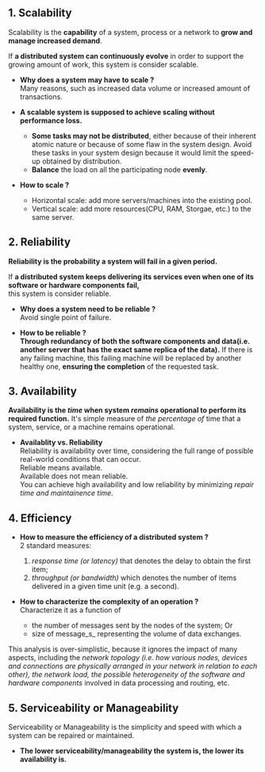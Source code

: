 ## 1. Scalability
Scalability is the **capability** of a system, process or a network to **grow and manage increased demand**.  

If **a distributed system can continuously evolve** in order to support the growing amount of work,
this system is consider scalable.

- **Why does a system may have to scale ?**  
Many reasons, such as increased data volume or increased amount of transactions.

- **A scalable system is supposed to achieve scaling without performance loss.**  
  - **Some tasks may not be distributed**, either because of their inherent atomic nature or because of some flaw in the system design.
    Avoid these tasks in your system design because it would limit the speed-up obtained by distribution.
  - **Balance** the load on all the participating node **evenly**.

- **How to scale ?**
  - Horizontal scale: add more servers/machines into the existing pool.
  - Vertical scale: add more resources(CPU, RAM, Storgae, etc.) to the same server.

## 2. Reliability
**Reliability is the probability a system will fail in a given period.**

If **a distributed system keeps delivering its services even when one of its software or hardware components fail,**  
this system is consider reliable.

- **Why does a system need to be reliable ?**  
Avoid single point of failure.

- **How to be reliable ?**  
**Through redundancy of both the software components and data(i.e. another server that has the exact same replica of the data).** If there is any failing machine, this failing machine will be replaced by another healthy one, **ensuring the completion** of the requested task.

## 3. Availability
**Availability is the _time_ when system _remains_ operational to perform its required function.** It's simple measure of _the percentage of_ time that a system, service, or a machine remains operational.

- **Availablity vs. Reliability**  
Reliability is availability over time, considering the full range of possible real-world conditions that can occur.  
Reliable means available.  
Available does not mean reliable.  
You can achieve high availability and low reliability by minimizing _repair time and maintainence time_.

## 4. Efficiency
- **How to measure the efficiency of a distributed system ?**  
2 standard measures:
  1. _response time (or latency)_ that denotes the delay to obtain the first item;
  2. _throughput (or bandwidth)_ which denotes the number of items delivered in a given time unit (e.g. a second).

- **How to characterize the complexity of an operation ?**  
Characterize it as a function of  
  - the number of messages sent by the nodes of the system; Or
  - size of message_s_ representing the volume of data exchanges.  

This analysis is over-simplistic, because it ignores the impact of many aspects, including the _network topology (i.e. how various nodes, devices and connections are physically arranged in your network in relation to each other), the network load, the possible heterogeneity of the software and hardware components_ involved in data processing and routing, etc.

## 5. Serviceability or Manageability
Serviceability or Manageability is the simplicity and speed with which a system can be repaired or maintained.

- **The lower serviceability/manageability the system is, the lower its availability is.**
